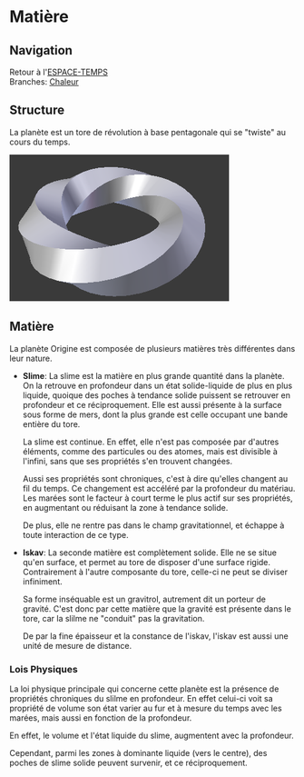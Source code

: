 # Matière

## Navigation

Retour à l'[ESPACE-TEMPS](../description.md) <br>
Branches: [Chaleur](./Branch/Chaleur/description.md)

## Structure
La planète est un tore de révolution à base pentagonale qui se "twiste" au cours du temps.

![screen](./Structure/tore.png)

## Matière
La planète Origine est composée de plusieurs matières très différentes dans leur nature.

* **Slime**: La slime est la matière en plus grande quantité dans la planète. On la retrouve en profondeur dans un état solide-liquide de plus en plus liquide, quoique des poches à tendance solide puissent se retrouver en profondeur et ce réciproquement. Elle est aussi présente à la surface sous forme de mers, dont la plus grande est celle occupant une bande entière du tore.

    La slime est continue. En effet, elle n'est pas composée par d'autres éléments, comme des particules ou des atomes, mais est divisible à l'infini, sans que ses propriétés s'en trouvent changées.

    Aussi ses propriétés sont chroniques, c'est à dire qu'elles changent au fil du temps. Ce changement est accéléré par la profondeur du matériau. Les marées sont le facteur à court terme le plus actif sur ses propriétés, en augmentant ou réduisant la zone à tendance solide.

    De plus, elle ne rentre pas dans le champ gravitationnel, et échappe à toute interaction de ce type.

    

* **Iskav**: La seconde matière est complètement solide. Elle ne se situe qu'en surface, et permet au tore de disposer d'une surface rigide. Contrairement à l'autre composante du tore, celle-ci ne peut se diviser infiniment.

    Sa forme inséquable est un gravitrol, autrement dit un porteur de gravité. C'est donc par cette matière que la gravité est présente dans le tore, car la slilme ne "conduit" pas la gravitation.

    De par la fine épaisseur et la constance de l'iskav, l'iskav est aussi une unité de mesure de distance.


### Lois Physiques

La loi physique principale qui concerne cette planète est la présence de propriétés chroniques du slilme en profondeur. En effet celui-ci voit sa propriété de volume son état varier au fur et à mesure du temps avec les marées, mais aussi en fonction de la profondeur.

En effet, le volume et l'état liquide du slime, augmentent avec la profondeur.

Cependant, parmi les zones à dominante liquide (vers le centre), des poches de slime solide peuvent survenir, et ce réciproquement.


